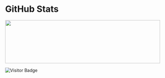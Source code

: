 
# GitHub Stats

<img height="140px" width="500px" src="https://github-readme-stats.vercel.app/api?username=slrded&hide_title=true&hide_border=true&show_icons=true&include_all_commits=true&count_private=true&line_height=21&theme=tokyonight"/>

![Visitor Badge](https://visitor-badge.laobi.icu/badge?page_id=slrded.slrded)<img align="left"/>

